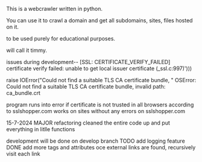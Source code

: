 This is a webcrawler written in python.

You can use it to crawl a domain and get all subdomains, sites, files hosted on it.

to be used purely for educational purposes.

will call it timmy.


issues during development--
[SSL: CERTIFICATE_VERIFY_FAILED] certificate verify failed: unable to get local issuer certificate (_ssl.c:997)')))

raise IOError("Could not find a suitable TLS CA certificate bundle, "
OSError: Could not find a suitable TLS CA certificate bundle, invalid path: ca_bundle.crt

program runs into error if certificate is not trusted in all browsers according to sslshopper.com works on sites without any errors on sslshopper.com

15-7-2024
MAJOR refactoring
cleaned the entire code up and put everything in litlle functions

development will be done on develop branch
TODO
add logging feature DONE
add more tags and attributes
oce external links are found, recursively visit each link